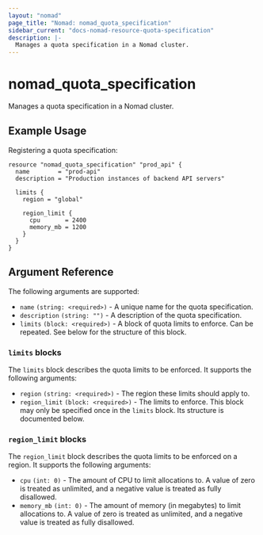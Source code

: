 ```yaml
---
layout: "nomad"
page_title: "Nomad: nomad_quota_specification"
sidebar_current: "docs-nomad-resource-quota-specification"
description: |-
  Manages a quota specification in a Nomad cluster.
---
```


# nomad_quota_specification

Manages a quota specification in a Nomad cluster.

## Example Usage

Registering a quota specification:

```hcl
resource "nomad_quota_specification" "prod_api" {
  name        = "prod-api"
  description = "Production instances of backend API servers"

  limits {
    region = "global"

    region_limit {
      cpu       = 2400
      memory_mb = 1200
    }
  }
}
```

## Argument Reference

The following arguments are supported:

- `name` `(string: <required>)` - A unique name for the quota specification.
- `description` `(string: "")` - A description of the quota specification.
- `limits` `(block: <required>)` - A block of quota limits to enforce. Can
  be repeated. See below for the structure of this block.


### `limits` blocks

The `limits` block describes the quota limits to be enforced. It supports
the following arguments:

- `region` `(string: <required>)` - The region these limits should apply to.
- `region_limit` `(block: <required>)` - The limits to enforce. This block
  may only be specified once in the `limits` block. Its structure is
  documented below.

### `region_limit` blocks

The `region_limit` block describes the quota limits to be enforced on a region.
It supports the following arguments:

- `cpu` `(int: 0)` - The amount of CPU to limit allocations to. A value of zero
  is treated as unlimited, and a negative value is treated as fully disallowed.
- `memory_mb` `(int: 0)` - The amount of memory (in megabytes) to limit
  allocations to. A value of zero is treated as unlimited, and a negative value
  is treated as fully disallowed.
